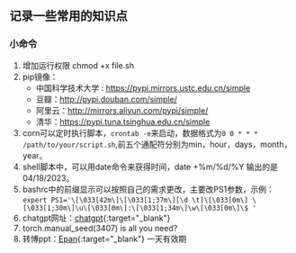 ## 记录一些常用的知识点

### 小命令
1. 增加运行权限 chmod +x file.sh
2. pip镜像：
    - 中国科学技术大学 : https://pypi.mirrors.ustc.edu.cn/simple
    - 豆瓣：http://pypi.douban.com/simple/
    - 阿里云：http://mirrors.aliyun.com/pypi/simple/
    - 清华：https://pypi.tuna.tsinghua.edu.cn/simple
3. corn可以定时执行脚本，```crontab -e```来启动，数据格式为```0 0 * * * /path/to/your/script.sh```,前五个通配符分别为min，hour，days，month，year。
4. shell脚本中，可以用date命令来获得时间，date +%m/%d/%Y 输出的是04/18/2023。
5. bashrc中的前缀显示可以按照自己的需求更改，主要改PS1参数，示例：```expert PS1='\[\033[42m\]\[\033[1;37m\][\d \t]\[\033[0m\] \[\033[1;30m\]\u\[\033[0m\]:\[\033[1;34m\]\w\[\033[0m\]\$ '```
6. chatgpt网址：[chatgpt](https://chat.openai.com){:target="_blank"}
7. torch.manual_seed(3407) is all you need?
8. 转博ppt：[Epan](https://epan.shanghaitech.edu.cn/l/xFr3h2){:target="_blank"} 一天有效期


